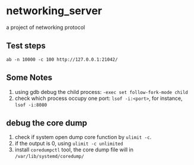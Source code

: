 # networking_server
a project of networking protocol
## Test steps
`ab -n 10000 -c 100 http://127.0.0.1:21042/`

## Some Notes
1. using gdb debug the child process: `-exec set follow-fork-mode child`
2. check which process occupy one port: `lsof -i:<port>`, for instance, `lsof -i:8080`

## debug the core dump
1. check if system open dump core function by `ulimit -c`.
2. if the output is 0, using `ulimit -c unlimited`
3. install `coredumpctl` tool, the core dump file will in `/var/lib/systemd/coredump/`